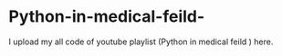 # Python-in-medical-feild-
I upload my all code of youtube playlist (Python in medical feild ) here.
